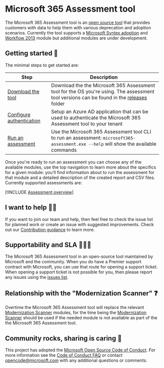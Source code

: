 # Microsoft 365 Assessment tool

The Microsoft 365 Assessment tool is an [open source tool](https://github.com/pnp/pnpassessment) that provides customers with data to help them with various deprecation and adoption scenarios. Currently the tool supports a [Microsoft Syntex adoption](sharepoint-syntex/readme.md) and [Workflow 2013](workflow/readme.md) module but additional modules are under development.

## Getting started 🚀

The minimal steps to get started are:

Step | Description
-----|------------
[Download the tool](using-the-assessment-tool/download.md) | Download the the Microsoft 365 Assessment tool for the OS you're using. The assessment tool versions can be found in the [releases](https://github.com/pnp/pnpassessment/releases) folder
[Configure authentication](using-the-assessment-tool/setupauth.md) | Setup an Azure AD application that can be used to authenticate the Microsoft 365 Assessment tool to your tenant
[Run an assessment](using-the-assessment-tool/assess.md) | Use the Microsoft 365 Assessment tool CLI to run an assessment: `microsoft365-assessment.exe --help` will show the available commands

Once you're ready to run an assessment you can choose any of the available modules, use the top navigation to learn more about the specifics for a given module: you'll find information about to run the assessment for that module and a detailed description of the created report and CSV files. Currently supported assessments are:

[!INCLUDE [Assessment overview](fragments/supportedassessments.md)]

## I want to help 🙋‍♂️

If you want to join our team and help, then feel free to check the issue list for planned work or create an issue with suggested improvements. Check out our [Contribution guidance](contributing/readme.md) to learn more.

## Supportability and SLA 💁🏾‍♀️

The Microsoft 365 Assessment tool in an open-source tool maintained by Microsoft and the community. When you do have a Premier support contract with Microsoft, you can use that route for opening a support ticket. When opening a support ticket is not possible for you, then please report any issues using the [issues list](https://github.com/pnp/pnpassessment/issues).

## Relationship with the "Modernization Scanner" ❓

Overtime the Microsoft 365 Assessment tool will replace the relevant [Modernization Scanner](https://aka.ms/sharepoint/modernization/scanner) modules, for the time being the [Modernization Scanner](https://aka.ms/sharepoint/modernization/scanner) should be used if the needed module is not available as part of the the Microsoft 365 Assessment tool.

## Community rocks, sharing is caring 💖

This project has adopted the [Microsoft Open Source Code of Conduct](https://opensource.microsoft.com/codeofconduct/). For more information see the [Code of Conduct FAQ](https://opensource.microsoft.com/codeofconduct/faq/) or contact [opencode@microsoft.com](mailto:opencode@microsoft.com) with any additional questions or comments.
